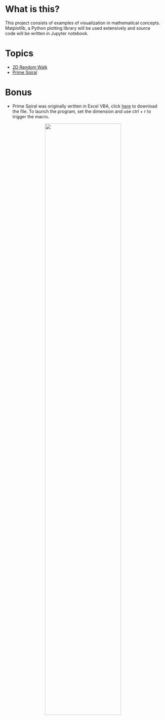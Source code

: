 # What is this?
This project consists of examples of visualization in mathematical concepts. Matplotlib, a Python plotting library will be used extensively and source code will be written in Jupyter notebook.

# Topics
* [2D Random Walk](https://github.com/woo-chia-wei/the-art-of-pattern/blob/master/topics/2d-random-walk.ipynb)
* [Prime Spiral](https://github.com/woo-chia-wei/the-art-of-pattern/blob/master/topics/prime-spiral.ipynb)

# Bonus
* Prime Spiral was originally written in Excel VBA, click [here](https://github.com/woo-chia-wei/the-art-of-pattern/blob/master/public/readme/028_Prime_Spiral.xlsm) to download the file. To launch the program, set the dimension and use ctrl + r to trigger the macro.

<p align="center"> 
  <img src="https://github.com/woo-chia-wei/the-art-of-pattern/blob/master/public/readme/prime-spiral-screen.png" 
       width="70%" height="70%">
</p>